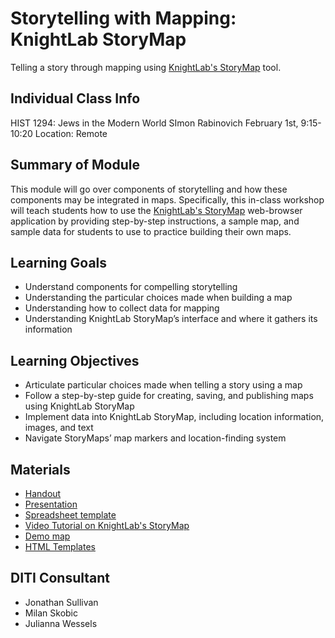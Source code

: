 <h1>Storytelling with Mapping: KnightLab StoryMap</h1>

Telling a story through mapping using [KnightLab's StoryMap](http://storymap.knightlab.com/) tool.

<h2>Individual Class Info</h2>

HIST 1294: Jews in the Modern World
SImon Rabinovich
February 1st, 9:15-10:20
Location: Remote

<h2>Summary of Module</h2>

This module will go over components of storytelling and how these components may be integrated in maps. Specifically, this in-class workshop will teach students how to use the [KnightLab's StoryMap](http://storymap.knightlab.com/) web-browser application by providing step-by-step instructions, a sample map, and sample data for students to use to practice building their own maps.

<h2>Learning Goals</h2>

* Understand components for compelling storytelling
* Understanding the particular choices made when building a map
* Understanding how to collect data for mapping
* Understanding KnightLab StoryMap’s interface and where it gathers its information

<h2>Learning Objectives</h2>

* Articulate particular choices made when telling a story using a map
* Follow a step-by-step guide for creating, saving, and publishing maps using KnightLab StoryMap
* Implement data into KnightLab StoryMap, including location information, images, and text
* Navigate StoryMaps’ map markers and location-finding system

<h2>Materials</h2>

* [Handout](https://github.com/NULabNortheastern/digitalassignmentshowcase/blob/master/mapping/jews_in_modern_world-sping2021-rabinovitch/Handout.pdf)
* [Presentation](https://github.com/NULabNortheastern/digitalassignmentshowcase/blob/master/mapping/jews_in_modern_world-sping2021-rabinovitch/Slides.pdf)
* [Spreadsheet template](https://docs.google.com/spreadsheets/d/1QmCD2ktPEzvBtkX-RMPWCFnM8z-0yJAF4-PaXX7w8m4/edit?usp=sharing)
* [Video Tutorial on KnightLab's StoryMap](https://www.youtube.com/watch?v=X33ud7RYZFg&feature=youtu.be)
* [Demo map](https://uploads.knightlab.com/storymapjs/5f1a88e4fe4ea4133fa2896d45955bbb/diti-demo-map-boston-concert-venues/index.html)
* [HTML Templates](https://github.com/NULabNortheastern/digitalassignmentshowcase/blob/master/mapping/jews_in_modern_world-sping2021-rabinovitch/HTML_templates.txt)

<h2>DITI Consultant</h2>

* Jonathan Sullivan
* Milan Skobic
* Julianna Wessels
